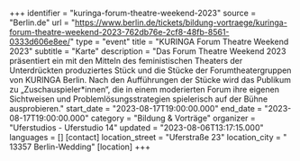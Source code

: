 +++
identifier = "kuringa-forum-theatre-weekend-2023"
source = "Berlin.de"
url = "https://www.berlin.de/tickets/bildung-vortraege/kuringa-forum-theatre-weekend-2023-762db76e-2cf8-48fb-8561-0333d606e8ee/"
type = "event"
title = "KURINGA Forum Theatre Weekend 2023"
subtitle = "Karte"
description = "Das Forum Theatre Weekend 2023 präsentiert ein mit den Mitteln des feministischen Theaters der Unterdrückten produziertes Stück und die Stücke der Forumtheatergruppen von KURINGA Berlin. Nach den Aufführungen der Stücke wird das Publikum zu „Zuschauspieler*innen“, die in einem moderierten Forum ihre eigenen Sichtweisen und Problemlösungsstrategien spielerisch auf der Bühne ausprobieren."
start_date = "2023-08-17T19:00:00.000"
end_date = "2023-08-17T19:00:00.000"
category = "Bildung & Vorträge"
organizer = "Uferstudios - Uferstudio 14"
updated = "2023-08-06T13:17:15.000"
languages = []
[contact]
location_street = "Uferstraße 23"
location_city = " 13357 Berlin-Wedding"
[location]
+++